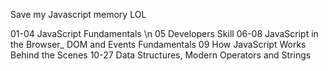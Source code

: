 Save my Javascript memory LOL

01-04 JavaScript Fundamentals \n
05 Developers Skill
06-08 JavaScript in the Browser\_ DOM and Events Fundamentals
09 How JavaScript Works Behind the Scenes
10-27 Data Structures, Modern Operators and Strings
